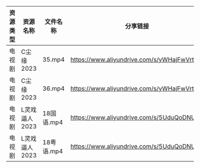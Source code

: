 | 资源类型 | 资源名称      | 文件名称     | 分享链接                                      | 更新时间       |
| ---- | --------- | -------- | ----------------------------------------- | ---------- |
| 电视剧  | C尘缘2023   | 35.mp4   | https://www.aliyundrive.com/s/yWHajFwVrtP | 2023-07-27 |
| 电视剧  | C尘缘2023   | 36.mp4   | https://www.aliyundrive.com/s/yWHajFwVrtP | 2023-07-27 |
| 电视剧  | L灵戏逼人2023 | 18国语.mp4 | https://www.aliyundrive.com/s/5UduQoDNUX4 | 2023-07-27 |
| 电视剧  | L灵戏逼人2023 | 18粤语.mp4 | https://www.aliyundrive.com/s/5UduQoDNUX4 | 2023-07-27 |
